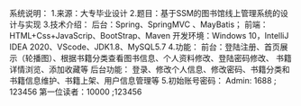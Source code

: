 系统说明：
1.来源：大专毕业设计
2.题目：基于SSM的图书馆线上管理系统的设计与实现
3.技术介绍：
后台：Spring、SpringMVC 、MayBatis；
前端：HTML+Css+JavaScrip、BootStrap、Maven
开发环境：Windows 10，IntelliJ IDEA 2020、VScode、JDK1.8、MySQL5.7
4.功能：
前台：登陆注册、首页展示（轮播图）、根据书籍分类查看图书信息、个人资料修改、登陆密码修改、
  书籍详情浏览、添加收藏等
后台功能：
  登录、修改个人信息、修改密码、书籍分类和书籍信息维护、书籍上架、用户信息管理等
5.初始账号密码：
  Admin: 1688 ; 123456
  第一位读者：10000 ;123456
